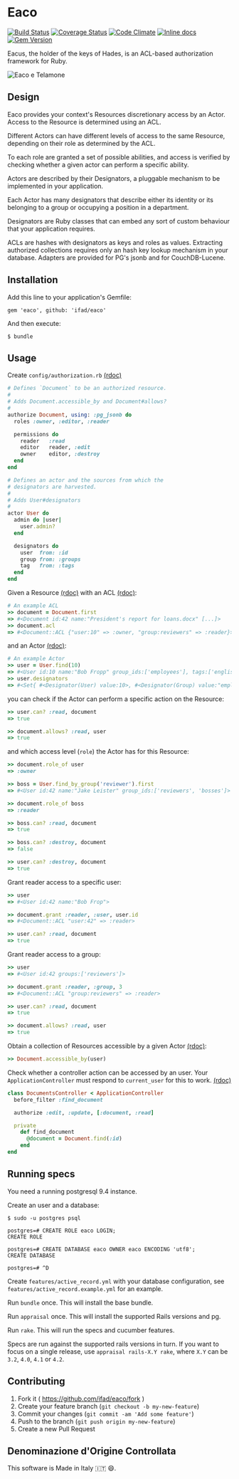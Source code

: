 # Eaco

[![Build Status](https://travis-ci.org/ifad/eaco.svg)](https://travis-ci.org/ifad/eaco)
[![Coverage Status](https://coveralls.io/repos/ifad/eaco/badge.svg)](https://coveralls.io/r/ifad/eaco)
[![Code Climate](https://codeclimate.com/github/ifad/eaco/badges/gpa.svg)](https://codeclimate.com/github/ifad/eaco)
[![Inline docs](http://inch-ci.org/github/ifad/eaco.svg?branch=master)](http://inch-ci.org/github/ifad/eaco)
[![Gem Version](https://badge.fury.io/rb/eaco.svg)](http://badge.fury.io/rb/eaco)

Eacus, the holder of the keys of Hades, is an ACL-based authorization
framework for Ruby.

![Eaco e Telamone][eaco-e-telamone]

## Design

Eaco provides your context's Resources discretionary access by an Actor.
Access to the Resource is determined using an ACL.

Different Actors can have different levels of access to the same Resource,
depending on their role as determined by the ACL.

To each role are granted a set of possible abilities, and access is verified
by checking whether a given actor can perform a specific ability.

Actors are described by their Designators, a pluggable mechanism to be
implemented in your application.

Each Actor has many designators that describe either its identity or its
belonging to a group or occupying a position in a department.

Designators are Ruby classes that can embed any sort of custom behaviour that
your application requires.

ACLs are hashes with designators as keys and roles as values. Extracting
authorized collections requires only an hash key lookup mechanism in your
database. Adapters are provided for PG's jsonb and for CouchDB-Lucene.

## Installation

Add this line to your application's Gemfile:

    gem 'eaco', github: 'ifad/eaco'

And then execute:

    $ bundle

## Usage

Create `config/authorization.rb` [(rdoc)](http://www.rubydoc.info/github/ifad/eaco/master/Eaco/DSL)

```ruby
# Defines `Document` to be an authorized resource.
#
# Adds Document.accessible_by and Document#allows?
#
authorize Document, using: :pg_jsonb do
  roles :owner, :editor, :reader

  permissions do
    reader   :read
    editor   reader, :edit
    owner    editor, :destroy
  end
end

# Defines an actor and the sources from which the
# designators are harvested.
#
# Adds User#designators
#
actor User do
  admin do |user|
    user.admin?
  end

  designators do
    user  from: :id
    group from: :groups
    tag   from: :tags
  end
end
```

Given a Resource [(rdoc)](http://www.rubydoc.info/github/ifad/eaco/master/Eaco/Resource)
with an ACL [(rdoc)](http://www.rubydoc.info/github/ifad/eaco/master/Eaco/ACL):

```ruby
# An example ACL
>> document = Document.first
=> #<Document id:42 name:"President's report for loans.docx" [...]>
>> document.acl
=> #<Document::ACL {"user:10" => :owner, "group:reviewers" => :reader}>
```

and an Actor [(rdoc)](http://www.rubydoc.info/github/ifad/eaco/master/Eaco/Actor):

```ruby
# An example Actor
>> user = User.find(10)
=> #<User id:10 name:"Bob Fropp" group_ids:['employees'], tags:['english']>
>> user.designators
=> #<Set{ #<Designator(User) value:10>, #<Designator(Group) value:"employees">, #<Designator(Tag) value:"english"> }
```

you can check if the Actor can perform a specific action on the Resource:

```ruby
>> user.can? :read, document
=> true

>> document.allows? :read, user
=> true
```

and which access level (`role`) the Actor has for this Resource:

```ruby
>> document.role_of user
=> :owner

>> boss = User.find_by_group('reviewer').first
=> #<User id:42 name:"Jake Leister" group_ids:['reviewers', 'bosses']>

>> document.role_of boss
=> :reader

>> boss.can? :read, document
=> true

>> boss.can? :destroy, document
=> false

>> user.can? :destroy, document
=> true
```

Grant reader access to a specific user:

```ruby
>> user
=> #<User id:42 name:"Bob Frop">

>> document.grant :reader, :user, user.id
=> #<Document::ACL "user:42" => :reader>

>> user.can? :read, document
=> true
```

Grant reader access to a group:

```ruby
>> user
=> #<User id:42 groups:['reviewers']>

>> document.grant :reader, :group, 3
=> #<Document::ACL "group:reviewers" => :reader>

>> user.can? :read, document
=> true

>> document.allows? :read, user
=> true
```

Obtain a collection of Resources accessible by a given Actor [(rdoc)](http://www.rubydoc.info/github/ifad/eaco/master/Eaco/Adapters):

```ruby
>> Document.accessible_by(user)
```

Check whether a controller action can be accessed by an user. Your
`ApplicationController` must respond to `current_user` for this to work.
[(rdoc)](http://www.rubydoc.info/github/ifad/eaco/master/Eaco/Controller)

```ruby
class DocumentsController < ApplicationController
  before_filter :find_document

  authorize :edit, :update, [:document, :read]

  private
    def find_document
      @document = Document.find(:id)
    end
end
```

## Running specs

You need a running postgresql 9.4 instance.

Create an user and a database:

    $ sudo -u postgres psql

    postgres=# CREATE ROLE eaco LOGIN;
    CREATE ROLE

    postgres=# CREATE DATABASE eaco OWNER eaco ENCODING 'utf8';
    CREATE DATABASE

    postgres=# ^D

Create `features/active_record.yml` with your database configuration,
see `features/active_record.example.yml` for an example.

Run `bundle` once. This will install the base bundle.

Run `appraisal` once. This will install the supported Rails versions and pg.

Run `rake`. This will run the specs and cucumber features.

Specs are run against the supported rails versions in turn. If you want to
focus on a single release, use `appraisal rails-X.Y rake`, where `X.Y` can be
`3.2`, `4.0`, `4.1` or `4.2`.

## Contributing

1. Fork it ( https://github.com/ifad/eaco/fork )
2. Create your feature branch (`git checkout -b my-new-feature`)
3. Commit your changes (`git commit -am 'Add some feature'`)
4. Push to the branch (`git push origin my-new-feature`)
5. Create a new Pull Request

## Denominazione d'Origine Controllata

This software is Made in Italy :it: :smile:.

[eaco-e-telamone]: http://upload.wikimedia.org/wikipedia/commons/7/70/Aeacus_telemon.jpg "Aeacus telemon by user Ravenous at en.wikipedia.org - Public domain through Wikimedia Commons - http://commons.wikimedia.org/wiki/File:Aeacus_telemon.jpg#mediaviewer/File:Aeacus_telemon.jpg"
